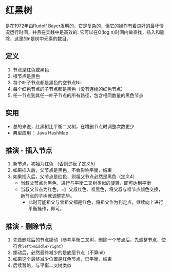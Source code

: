 # 红黑树
是在1972年由Rudolf Bayer发明的，它是复杂的，但它的操作有着良好的最坏情况运行时间，并且在实践中是高效的: 它可以在O(log n)时间内做查找，插入和删除，这里的n是树中元素的数目。
## 定义
1. 节点是红色或黑色
2. 根节点是黑色
3. 每个叶子节点都是黑色的空节点Nil
4. 每个红色节点的子节点都是黑色（没有连续的红色节点）
5. 任一节点到其任一叶子节点的所有路径，包含相同数量的黑色节点

## 实用
* 总的来说，红黑树比平衡二叉树，在增删节点时调整次数更少
* 典型应用： Java HashMap

## 推演 - 插入节点
1. 新节点，初始为红色 （否则违反了定义5）
2. 如果插入后，父节点是黑色，不会影响平衡，结束
3. 如果插入后，父节点是红色，则祖父节点必然是黑色（定义4）
   * 当叔父节点为黑色，进行与平衡二叉树类似的旋转，即可达到平衡
   * 当叔父节点为红色，=》父叔红色、祖黑色，将父叔与祖节点颜色交换，新节点的子树就调整完毕。
     *  此时可能祖父与曾祖父都是红色，将祖父作为判定点，继续向上进行平衡操作，即可。

## 推演 - 删除节点
1. 先做删除后的节点挪动（参考平衡二叉树，删除一个节点后，先调整节点，使符合`left>middle>right`）
2. 挪动后，必然最终减少的是底层节点（不算nil）
3. 如果这个最终减少位置是红色节点，已平衡，结束
4. 后续暂略，与平衡二叉树类似
